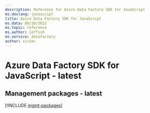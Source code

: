 ```yaml
---
description: Reference for Azure Data Factory SDK for JavaScript
ms.devlang: javascript
title: Azure Data Factory SDK for JavaScript
ms.data: 09/30/2022
ms.topic: reference
ms.author: jeffish
ms.service: datafactory
author: xirzec
---
```

# Azure Data Factory SDK for JavaScript - latest

## Management packages - latest
[!INCLUDE [mgmt-packages](data-factory-mgmt-index.md)]